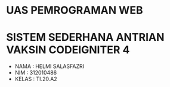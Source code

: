 # UAS PEMROGRAMAN WEB
# SISTEM SEDERHANA ANTRIAN VAKSIN CODEIGNITER 4
* NAMA : HELMI SALASFAZRI
* NIM : 312010486
* KELAS : TI.20.A2
